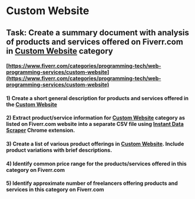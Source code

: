 # Custom Website
## Task: Create a summary document with analysis of products and services offered on Fiverr.com in [Custom Website](https://www.fiverr.com/categories/programming-tech/web-programming-services/custom-website) category
#### [https://www.fiverr.com/categories/programming-tech/web-programming-services/custom-website](https://www.fiverr.com/categories/programming-tech/web-programming-services/custom-website)
#### 1) Create a short general description for products and services offered in the [Custom Website](https://www.fiverr.com/categories/programming-tech/web-programming-services/custom-website)
#### 2) Extract product/service information for [Custom Website](https://www.fiverr.com/categories/programming-tech/web-programming-services/custom-website) category as listed on Fiverr.com website into a separate CSV file using [Instant Data Scraper](https://chrome.google.com/webstore/detail/instant-data-scraper/ofaokhiedipichpaobibbnahnkdoiiah) Chrome extension.
#### 3) Create a list of various product offerings in [Custom Website](https://www.fiverr.com/categories/programming-tech/web-programming-services/custom-website). Include product variations with brief descriptions.
#### 4) Identify common price range for the products/services offered in this category on Fiverr.com
#### 5) Identify approximate number of freelancers offering products and services in this category on Fiverr.com

